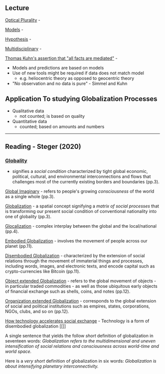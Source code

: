 ## Lecture
<u>Optical Plurality</u> - 

<u>Models</u> - 

<u>Hypothesis</u> -

<u>Multidisciplinary</u> - 

<u>Thomas Kuhn's assertion that "all facts are mediated"</u> - 



- Models and predictions are based on models
- Use of new tools might be required if data does not match model
	- e.g. heliocentric theory as opposed to geocentric theory
- "No observation and no data is pure" - Simmel and Kuhn

## Application To studying Globalization Processes
- Qualitative data
	- not counted; is based on quality
- Quantitative data
	- counted; based on amounts and numbers

---
## Reading - Steger (2020)
### <u>Globality</u>
- signifies a *social condition* characterized by tight global economic, political, cultural, and environmental interconnections and flows that challenges most of the currently existing borders and boundaries (pp.3).

<u>Global Imaginary</u> - refers to people's growing *consciousness* of the world as a single whole (pp.3).

<u>Globalization</u> - a spatial concept signifying a *matrix of social processes* that is transforming our present social condition of conventional nationality into one of globality (pp.3).

<u>Glocalization</u> - complex interplay between the global and the local/national (pp.4).

<u>Embodied Globalization</u> - involves the movement of people across our planet (pp.11).

<u>Disembodied Globalization</u> - characterized by the extension of social relations through the movement of immaterial things and processes, including words, images, and electronic texts, and encode capital such as crypto-currencies like Bitcoin (pp.11).

<u>Object extended Globalization</u> - refers to the global movement of objects - in particular traded commodities - as well as those ubiquitous early objects of financial exchange such as shells, coins, and notes (pp.12).

<u>Organization extended Globalization</u> - corresponds to the global extension of social and political institutions such as empires, states, corporations, NGOs, clubs, and so on (pp.12).

<u>How technology accelerates social exchange</u> - Technology is a form of disembodied globalization [[]]


A single sentence that yields the follow *short* definition of globalization in seventeen words:
	*Globalization refers to the multidimensional and uneven intensification of social relations and consciousness across world-time and world space.*

Here is a *very short* definition of globalization in six words:
	*Globalization is about intensifying planetary interconnectivity.*

